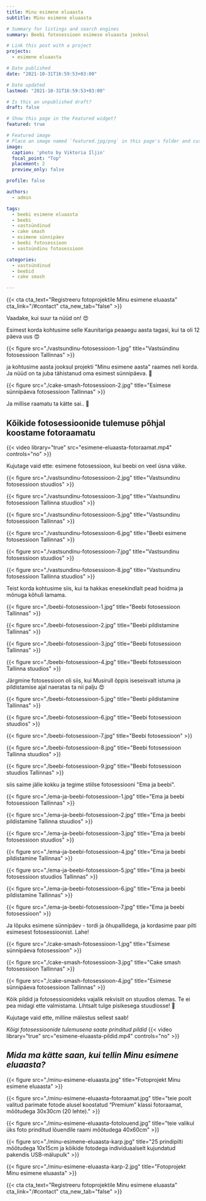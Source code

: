 ```yaml
---
title: Minu esimene eluaasta
subtitle: Minu esimene eluaasta

# Summary for listings and search engines
summary: Beebi fotosessioon esimese eluaasta jooksul

# Link this post with a project
projects:
  - esimene eluaasta

# Date published
date: "2021-10-31T16:59:53+03:00"

# Date updated
lastmod: "2021-10-31T16:59:53+03:00"

# Is this an unpublished draft?
draft: false

# Show this page in the Featured widget?
featured: true

# Featured image
# Place an image named `featured.jpg/png` in this page's folder and customize its options here.
image:
  caption: 'photo by Viktoria Iljin'
  focal_point: "Top"
  placement: 2
  preview_only: false

profile: false

authors:
  - admin

tags:
  - beebi esimene eluaasta
  - beebi
  - vastsündinud
  - cake smash
  - esimene sünnipäev
  - beebi fotosessioon
  - vastsündinu fotosessioon

categories:
  - vastsündinud
  - beebid
  - cake smash

---
```

{{< cta cta_text="Registreeru fotoprojektile Minu esimene eluaasta" cta_link="/#contact" cta_new_tab="false" >}}

Vaadake, kui suur ta nüüd on! 😍

Esimest korda kohtusime selle Kaunitariga peaaegu aasta tagasi, kui ta oli 12 päeva uus 😍 

{{< figure src="./vastsundinu-fotosessioon-1.jpg" title="Vastsündinu fotosessioon Tallinnas" >}}

ja kohtusime aasta jooksul projekti "Minu esimene aasta" raames neli korda. Ja nüüd on ta juba tähistanud oma esimest sünnipäeva. 🥰 

{{< figure src="./cake-smash-fotosessioon-2.jpg" title="Esimese sünnipäeva fotosessioon Tallinnas" >}}

Ja millise raamatu ta kätte sai.. 🥰 

## Kõikide fotosessioonide tulemuse põhjal koostame fotoraamatu

{{< video library="true" src="esimene-eluaasta-fotoraamat.mp4" controls="no" >}}

Kujutage vaid ette: esimene fotosessioon, kui beebi on veel üsna väike.

{{< figure src="./vastsundinu-fotosessioon-2.jpg" title="Vastsundinu fotosessioon stuudios" >}}

{{< figure src="./vastsundinu-fotosessioon-3.jpg" title="Vastsundinu fotosessioon Tallinna stuudios" >}}

{{< figure src="./vastsundinu-fotosessioon-5.jpg" title="Vastsundinu fotosessioon Tallinnas" >}}

{{< figure src="./vastsundinu-fotosessioon-6.jpg" title="Beebi esimene fotosessioon Tallinnas" >}}

{{< figure src="./vastsundinu-fotosessioon-7.jpg" title="Vastsundinu fotosessioon stuudios" >}}

{{< figure src="./vastsundinu-fotosessioon-8.jpg" title="Vastsundinu fotosessioon Tallinna stuudios" >}}

Teist korda kohtusime siis, kui ta hakkas enesekindlalt pead hoidma ja mõnuga kõhuli lamama.

{{< figure src="./beebi-fotosessioon-1.jpg" title="Beebi fotosessioon Tallinnas" >}}

{{< figure src="./beebi-fotosessioon-2.jpg" title="Beebi pildistamine Tallinnas" >}}

{{< figure src="./beebi-fotosessioon-3.jpg" title="Beebi fotosessioon Tallinnas" >}}

{{< figure src="./beebi-fotosessioon-4.jpg" title="Beebi fotosessioon Tallinna stuudios" >}}

Järgmine fotosessioon oli siis, kui Musirull õppis iseseisvalt istuma ja pildistamise ajal naeratas ta nii palju 😍

{{< figure src="./beebi-fotosessioon-5.jpg" title="Beebi pildistamine Tallinnas" >}}

{{< figure src="./beebi-fotosessioon-6.jpg" title="Beebi fotosessioon stuudios" >}}

{{< figure src="./beebi-fotosessioon-7.jpg" title="Beebi fotosessioon" >}}

{{< figure src="./beebi-fotosessioon-8.jpg" title="Beebi fotosessioon Tallinna stuudios" >}}

{{< figure src="./beebi-fotosessioon-9.jpg" title="Beebi fotosessioon stuudios Tallinnas" >}}

siis saime jälle kokku ja tegime stiilse fotosessiooni "Ema ja beebi".

{{< figure src="./ema-ja-beebi-fotosessioon-1.jpg" title="Ema ja beebi fotosessioon Tallinnas" >}}

{{< figure src="./ema-ja-beebi-fotosessioon-2.jpg" title="Ema ja beebi pildistamine Tallinna stuudios" >}}

{{< figure src="./ema-ja-beebi-fotosessioon-3.jpg" title="Ema ja beebi fotosessioon stuudios" >}}

{{< figure src="./ema-ja-beebi-fotosessioon-4.jpg" title="Ema ja beebi pildistamine Tallinnas" >}}

{{< figure src="./ema-ja-beebi-fotosessioon-5.jpg" title="Ema ja beebi fotosessioon stuudios Tallinnas" >}}

{{< figure src="./ema-ja-beebi-fotosessioon-6.jpg" title="Ema ja beebi pildistamine Tallinnas" >}}

{{< figure src="./ema-ja-beebi-fotosessioon-7.jpg" title="Ema ja beebi fotosessioon" >}}

Ja lõpuks esimene sünnipäev - tordi ja õhupallidega, ja kordasime paar pilti esimesest fotosessioonist. Lahe!

{{< figure src="./cake-smash-fotosessioon-1.jpg" title="Esimese sünnipäeva fotosessioon" >}}

{{< figure src="./cake-smash-fotosessioon-3.jpg" title="Сake smash fotosessioon Tallinnas" >}}

{{< figure src="./cake-smash-fotosessioon-4.jpg" title="Esimese sünnipäeva fotosessioon Tallinnas" >}}

Kõik pildid ja fotosessioonideks vajalik rekvisiit on stuudios olemas. Te ei pea midagi ette valmistama. Lihtsalt tulge pisikesega stuudiosse! 🥰

Kujutage vaid ette, milline mälestus sellest saab!

*Kõigi fotosessioonide tulemusena saate prinditud pildid*
{{< video library="true" src="esimene-eluaasta-pildid.mp4" controls="no" >}}

## *Mida ma kätte saan, kui tellin Minu esimene eluaasta?*
{{< figure src="./minu-esimene-eluaasta.jpg" title="Fotoprojekt Minu esimene eluaasta" >}}

{{< figure src="./minu-esimene-eluaasta-fotoraamat.jpg" title="teie poolt valitud parimate fotode alusel koostatud “Premium” klassi fotoraamat, mõõtudega 30х30cm (20 lehte)." >}}

{{< figure src="./minu-esimene-eluaasta-fotolouend.jpg" title="teie valikul üks foto prinditud lõuendile raami mõõtudega 40х60cm" >}}

{{< figure src="./minu-esimene-eluaasta-karp.jpg" title="25 prindipilti mõõtudega 10х15cm ja kõikide fotodega individuaalselt kujundatud pakendis USB-mälupulk" >}}

{{< figure src="./minu-esimene-eluaasta-karp-2.jpg" title="Fotoprojekt Minu esimene eluaasta" >}}

{{< cta cta_text="Registreeru fotoprojektile Minu esimene eluaasta" cta_link="/#contact" cta_new_tab="false" >}}